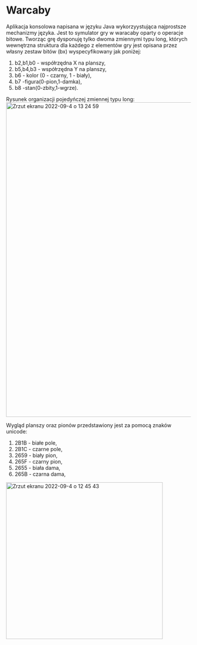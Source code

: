 # Warcaby


Aplikacja konsolowa napisana w języku Java wykorzyystująca najprostsze mechanizmy języka. Jest to symulator gry w waracaby oparty o operacje bitowe. Tworząc grę dysponuję tylko dwoma zmiennymi typu long, których wewnętrzna struktura dla każdego z elementów gry jest opisana przez własny zestaw bitów (bx) wyspecyfikowany jak poniżej: 
1. b2,b1,b0 - współrzędna X na planszy, 
2. b5,b4,b3 - współrzędna Y na planszy, 
3. b6 - kolor (0 - czarny, 1 - biały), 
4. b7 -figura(0-pion,1-damka), 
5. b8 -stan(0-zbity,1-wgrze).

Rysunek organizacji pojedyńczej zmiennej typu long:
<img width="857" alt="Zrzut ekranu 2022-09-4 o 13 24 59" src="https://user-images.githubusercontent.com/110846802/188310863-3654da4b-c0be-48e5-990b-f28a40c50a1d.png">

Wygląd planszy oraz pionów przedstawiony jest za pomocą znaków unicode: 
1. 2B1B - białe pole, 
2. 2B1C - czarne pole, 
3. 2659 - biały pion, 
4. 265F - czarny pion, 
5. 2655 - biała dama, 
6. 265B - czarna dama,

<img width="427" alt="Zrzut ekranu 2022-09-4 o 12 45 43" src="https://user-images.githubusercontent.com/110846802/188310866-d78c5380-8130-4a09-a4cf-a7f81f0cf68a.png">
